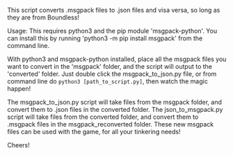 This script converts .msgpack files to .json files and visa versa, so long as they are from Boundless!

Usage: 
This requires python3 and the pip module 'msgpack-python'. You can install this by running 'python3 -m pip install msgpack' from the command line.
 
With python3 and msgpack-python installed, place all the msgpack files you want to convert in the 'msgpack' folder, and the script will output to the 'converted' folder. Just double click the msgpack_to_json.py file, or from command line do `python3 [path_to_script.py]`, then watch the magic happen!

The msgpack_to_json.py script will take files from the msgpack folder, and convert them to .json files in the converted folder.
The json_to_msgpack.py script will take files from the converted folder, and convert them to .msgpack files in the msgpack_reconverted folder. These new msgpack files can be used with the game, for all your tinkering needs!

Cheers!
